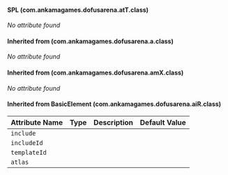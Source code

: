 #### SPL (com.ankamagames.dofusarena.atT.class)

*No attribute found*
#### Inherited from  (com.ankamagames.dofusarena.a.class)

*No attribute found*
#### Inherited from  (com.ankamagames.dofusarena.amX.class)

*No attribute found*
#### Inherited from BasicElement (com.ankamagames.dofusarena.aiR.class)

| Attribute Name | Type | Description | Default Value |
|-----|----|---|---|
|``include``||        |        |# 0
|``includeId``||        |        |# 0
|``templateId``||        |        |# 0
|``atlas``||        |        |# 0
